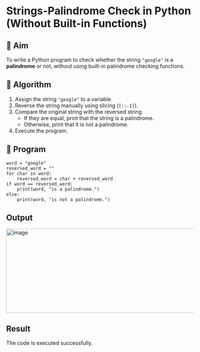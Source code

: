 # Strings-Palindrome Check in Python (Without Built-in Functions)

## 🎯 Aim
To write a Python program to check whether the string `"google"` is a **palindrome** or not, without using built-in palindrome checking functions.

## 🧠 Algorithm
1. Assign the string `"google"` to a variable.
2. Reverse the string manually using slicing (`[::-1]`).
3. Compare the original string with the reversed string.
   - If they are equal, print that the string is a palindrome.
   - Otherwise, print that it is not a palindrome.
4. Execute the program.

## 🧾 Program
~~~
word = "google"
reversed_word = ""
for char in word:
    reversed_word = char + reversed_word
if word == reversed_word:
    print(word, "is a palindrome.")
else:
    print(word, "is not a palindrome.")
~~~

## Output
<img width="1551" height="227" alt="image" src="https://github.com/user-attachments/assets/d8e3f496-ea96-4c22-a4cb-40b7c27cdb30" />

## Result
The code is executed successfully.
